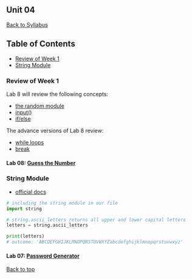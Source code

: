 ## <a id="top"></a>Unit 04
[Back to Syllabus](https://github.com/PdxCodeGuild/IntroToProgramming#top)

## Table of Contents
- [Review of Week 1](#review)
- [String Module](#string)

### Review of Week 1
Lab 8 will review the following concepts:
- [the random module](https://www.w3schools.com/python/module_random.asp)
- [input()](https://www.w3schools.com/python/ref_func_input.asp)
- [if/else](https://www.w3schools.com/python/python_conditions.asp)

The advance versions of Lab 8 review:
- [while loops](https://www.w3schools.com/python/python_while_loops.asp)
- [break](https://www.w3schools.com/python/ref_keyword_break.asp)

#### Lab 08: [Guess the Number](https://github.com/PdxCodeGuild/IntroToProgramming/blob/master/labs/lab08-guess_the_number.md)

### <a id="string"></a>String Module
- [official docs](https://docs.python.org/3/library/string.html)

```python
# including the string module in our file
import string

# string.ascii_letters returns all upper and lower capital letters
letters = string.ascii_letters

print(letters)
# outcome: 'ABCDEFGHIJKLMNOPQRSTUVWXYZabcdefghijklmnopqrstuvwxyz'
```
#### Lab 07: [Password Generator](https://github.com/PdxCodeGuild/IntroToProgramming/blob/master/labs/lab07-password_generator.md)

[Back to top](#top)
